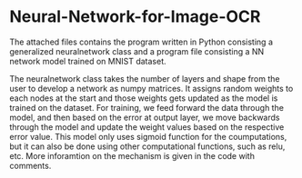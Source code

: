 # Neural-Network-for-Image-OCR

The attached files contains the program written in Python consisting a generalized neuralnetwork class and a program file consisting a NN network model trained on MNIST dataset.

The neuralnetwork class takes the number of layers and shape from the user to develop a network as numpy matrices. It assigns random weights to each nodes at the start and those weights gets updated as the model is trained on the dataset. For training, we feed forward the data through the model, and then based on the error at output layer, we move backwards through the model and update the weight values based on the respective error value. This model only uses sigmoid function for the coumputations, but it can also be done using other computational functions, such as relu, etc. More inforamtion on the mechanism is given in the code with comments.
